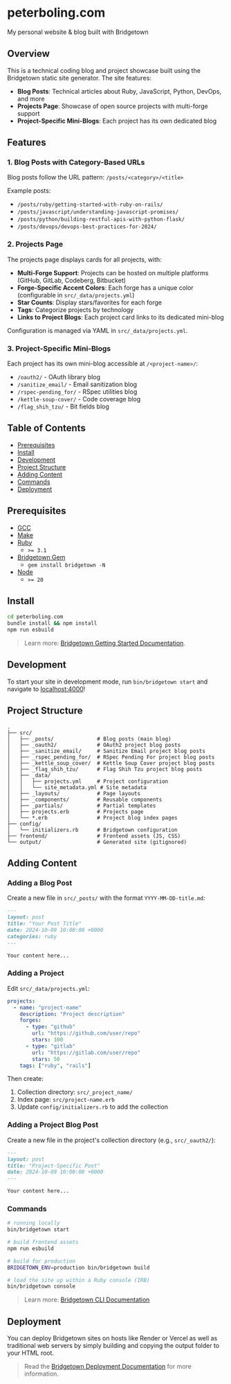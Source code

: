 # peterboling.com

My personal website & blog built with Bridgetown

## Overview

This is a technical coding blog and project showcase built using the Bridgetown static site generator. The site features:

- **Blog Posts**: Technical articles about Ruby, JavaScript, Python, DevOps, and more
- **Projects Page**: Showcase of open source projects with multi-forge support
- **Project-Specific Mini-Blogs**: Each project has its own dedicated blog

## Features

### 1. Blog Posts with Category-Based URLs

Blog posts follow the URL pattern: `/posts/<category>/<title>`

Example posts:
- `/posts/ruby/getting-started-with-ruby-on-rails/`
- `/posts/javascript/understanding-javascript-promises/`
- `/posts/python/building-restful-apis-with-python-flask/`
- `/posts/devops/devops-best-practices-for-2024/`

### 2. Projects Page

The projects page displays cards for all projects, with:
- **Multi-Forge Support**: Projects can be hosted on multiple platforms (GitHub, GitLab, Codeberg, Bitbucket)
- **Forge-Specific Accent Colors**: Each forge has a unique color (configurable in `src/_data/projects.yml`)
- **Star Counts**: Display stars/favorites for each forge
- **Tags**: Categorize projects by technology
- **Links to Project Blogs**: Each project card links to its dedicated mini-blog

Configuration is managed via YAML in `src/_data/projects.yml`.

### 3. Project-Specific Mini-Blogs

Each project has its own mini-blog accessible at `/<project-name>/`:

- `/oauth2/` - OAuth library blog
- `/sanitize_email/` - Email sanitization blog
- `/rspec-pending_for/` - RSpec utilities blog
- `/kettle-soup-cover/` - Code coverage blog
- `/flag_shih_tzu/` - Bit fields blog

## Table of Contents

- [Prerequisites](#prerequisites)
- [Install](#install)
- [Development](#development)
- [Project Structure](#project-structure)
- [Adding Content](#adding-content)
- [Commands](#commands)
- [Deployment](#deployment)

## Prerequisites

- [GCC](https://gcc.gnu.org/install/)
- [Make](https://www.gnu.org/software/make/)
- [Ruby](https://www.ruby-lang.org/en/downloads/)
  - `>= 3.1`
- [Bridgetown Gem](https://rubygems.org/gems/bridgetown)
  - `gem install bridgetown -N`
- [Node](https://nodejs.org)
  - `>= 20`

## Install

```sh
cd peterboling.com
bundle install && npm install
npm run esbuild
```
> Learn more: [Bridgetown Getting Started Documentation](https://www.bridgetownrb.com/docs/).

## Development

To start your site in development mode, run `bin/bridgetown start` and navigate to [localhost:4000](https://localhost:4000/)!

## Project Structure

```
.
├── src/
│   ├── _posts/              # Blog posts (main blog)
│   ├── _oauth2/             # OAuth2 project blog posts
│   ├── _sanitize_email/     # Sanitize Email project blog posts
│   ├── _rspec_pending_for/  # RSpec Pending For project blog posts
│   ├── _kettle_soup_cover/  # Kettle Soup Cover project blog posts
│   ├── _flag_shih_tzu/      # Flag Shih Tzu project blog posts
│   ├── _data/
│   │   ├── projects.yml     # Project configuration
│   │   └── site_metadata.yml # Site metadata
│   ├── _layouts/            # Page layouts
│   ├── _components/         # Reusable components
│   ├── _partials/           # Partial templates
│   ├── projects.erb         # Projects page
│   └── *.erb                # Project blog index pages
├── config/
│   └── initializers.rb      # Bridgetown configuration
├── frontend/                # Frontend assets (JS, CSS)
└── output/                  # Generated site (gitignored)
```

## Adding Content

### Adding a Blog Post

Create a new file in `src/_posts/` with the format `YYYY-MM-DD-title.md`:

```markdown
---
layout: post
title: "Your Post Title"
date: 2024-10-09 10:00:00 +0000
categories: ruby
---

Your content here...
```

### Adding a Project

Edit `src/_data/projects.yml`:

```yaml
projects:
  - name: "project-name"
    description: "Project description"
    forges:
      - type: "github"
        url: "https://github.com/user/repo"
        stars: 100
      - type: "gitlab"
        url: "https://gitlab.com/user/repo"
        stars: 50
    tags: ["ruby", "rails"]
```

Then create:
1. Collection directory: `src/_project_name/`
2. Index page: `src/project-name.erb`
3. Update `config/initializers.rb` to add the collection

### Adding a Project Blog Post

Create a new file in the project's collection directory (e.g., `src/_oauth2/`):

```markdown
---
layout: post
title: "Project-Specific Post"
date: 2024-10-09 10:00:00 +0000
---

Your content here...
```

### Commands

```sh
# running locally
bin/bridgetown start

# build frontend assets
npm run esbuild

# build for production
BRIDGETOWN_ENV=production bin/bridgetown build

# load the site up within a Ruby console (IRB)
bin/bridgetown console
```

> Learn more: [Bridgetown CLI Documentation](https://www.bridgetownrb.com/docs/command-line-usage)

## Deployment

You can deploy Bridgetown sites on hosts like Render or Vercel as well as traditional web servers by simply building and copying the output folder to your HTML root.

> Read the [Bridgetown Deployment Documentation](https://www.bridgetownrb.com/docs/deployment) for more information.
